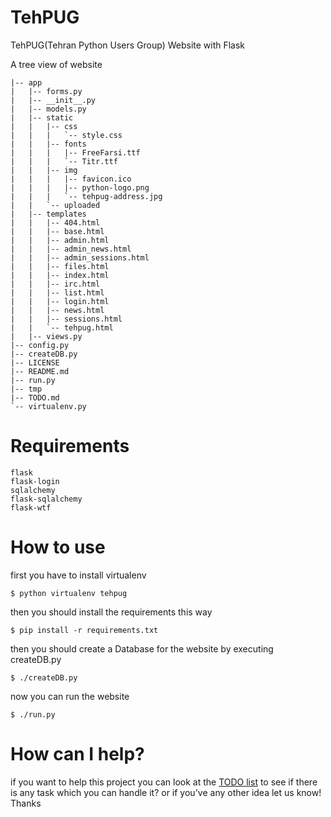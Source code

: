 TehPUG
======

TehPUG(Tehran Python Users Group) Website with Flask

A tree view of website

    |-- app
	|   |-- forms.py
	|   |-- __init__.py
	|   |-- models.py
	|   |-- static
	|   |   |-- css
	|   |   |   `-- style.css
	|   |   |-- fonts
	|   |   |   |-- FreeFarsi.ttf
	|   |   |   `-- Titr.ttf
	|   |   |-- img
	|   |   |   |-- favicon.ico
	|   |   |   |-- python-logo.png
	|   |   |   `-- tehpug-address.jpg
	|   |   `-- uploaded
	|   |-- templates
	|   |   |-- 404.html
	|   |   |-- base.html
	|   |   |-- admin.html
	|   |   |-- admin_news.html
	|   |   |-- admin_sessions.html
	|   |   |-- files.html
	|   |   |-- index.html
	|   |   |-- irc.html
	|   |   |-- list.html
	|   |   |-- login.html
	|   |   |-- news.html
	|   |   |-- sessions.html
	|   |   `-- tehpug.html
	|   |-- views.py
	|-- config.py
	|-- createDB.py
	|-- LICENSE
	|-- README.md
	|-- run.py
	|-- tmp
	|-- TODO.md
	`-- virtualenv.py

Requirements
============

    flask
    flask-login
    sqlalchemy
    flask-sqlalchemy
    flask-wtf

How to use 
==========

first you have to install virtualenv

    $ python virtualenv tehpug

then you should install the requirements this way

    $ pip install -r requirements.txt
    
then you should create a Database for the website by executing createDB.py

    $ ./createDB.py
    
now you can run the website

    $ ./run.py

How can I help?
===============

if you want to help this project you can look at the [TODO list](https://github.com/tehpug/TehPUG/blob/master/TODO.md) to see if there is any task which you can handle it?
or if you've any other idea let us know! Thanks

